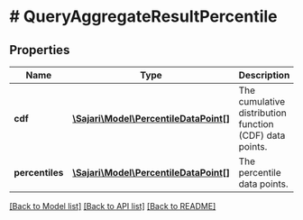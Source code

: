 # # QueryAggregateResultPercentile

## Properties

| Name            | Type                                                              | Description                                             | Notes      |
| --------------- | ----------------------------------------------------------------- | ------------------------------------------------------- | ---------- |
| **cdf**         | [**\Sajari\Model\PercentileDataPoint[]**](PercentileDataPoint.md) | The cumulative distribution function (CDF) data points. | [optional] |
| **percentiles** | [**\Sajari\Model\PercentileDataPoint[]**](PercentileDataPoint.md) | The percentile data points.                             | [optional] |

[[Back to Model list]](../../README.md#models) [[Back to API list]](../../README.md#endpoints) [[Back to README]](../../README.md)
